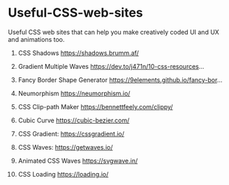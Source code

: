 # Useful-CSS-web-sites
Useful CSS web sites that can help you make creatively coded UI and UX and animations too.


1. CSS Shadows 
https://shadows.brumm.af/

2. Gradient Multiple Waves
https://dev.to/j471n/10-css-resources...

3. Fancy Border Shape Generator
https://9elements.github.io/fancy-bor...

4. Neumorphism
https://neumorphism.io/

5. CSS Clip-path Maker
https://bennettfeely.com/clippy/

6. Cubic Curve
https://cubic-bezier.com/

7. CSS Gradient:
https://cssgradient.io/

8. CSS Waves:
https://getwaves.io/

9. Animated CSS Waves
https://svgwave.in/

10. CSS Loading
https://loading.io/
